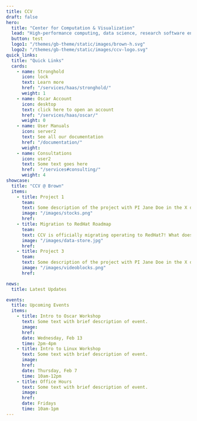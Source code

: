 ```yaml
---
title: CCV
draft: false
hero:
  title: "Center for Computation & Visualization"
  lead: "High-performance computing, data science, research software engineering, and visualization at Brown University."
  button: test
  logo1: "/themes/gb-theme/static/images/brown-h.svg"
  logo2: "/themes/gb-theme/static/images/ccv-logo.svg"
quick_links:
  title: "Quick Links"
  cards:
    - name: Stronghold
      icon: lock
      text: Learn more
      href: "/services/haas/stronghold/"
      weight: 1
    - name: Oscar Account
      icon: desktop
      text: click here to open an account
      href: "/services/haas/oscar/"
      weight: 0
    - name: User Manuals
      icon: server2
      text: See all our documentation
      href: "/documentation/"
      weight:
    - name: Consultations
      icon: user2
      text: Some text goes here
      href:  "/services#consulting/"
      weight: 4
showcase:
  title: "CCV @ Brown"
  items:
    - title: Project 1
      team:
      text: Some description of the project with PI Jane Doe in the X department.
      image: "/images/stocks.png"
      href:
    - title: Migration to RedHat Roadmap
      team:
      text: CCV is officially migrating operating to RedHat7! What does this mean for you?
      image: "/images/data-store.jpg"
      href:
    - title: Project 3
      team:
      text: Some description of the project with PI Jane Doe in the X department.
      image: "/images/videoblocks.png"
      href:

news:
  title: Latest Updates

events:
  title: Upcoming Events
  items:
    - title: Intro to Oscar Workshop
      text: Some text with brief description of event.
      image:
      href:
      date: Wednesday, Feb 13
      time: 2pm-4pm
    - title: Intro to Linux Workshop
      text: Some text with brief description of event.
      image:
      href:
      date: Thursday, Feb 7
      time: 10am-12pm
    - title: Office Hours
      text: Some text with brief description of event.
      image:
      href:
      date: Fridays
      time: 10am-1pm
---
```

